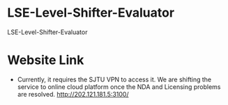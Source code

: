 # LSE-Level-Shifter-Evaluator
LSE-Level-Shifter-Evaluator

# Website Link
- Currently, it requires the SJTU VPN to access it. We are shifting the service to online cloud platform once the NDA and Licensing problems are resolved.
http://202.121.181.5:3100/

